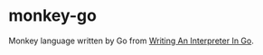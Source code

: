 # monkey-go
Monkey language written by Go from [Writing An Interpreter In Go](https://interpreterbook.com/).  
